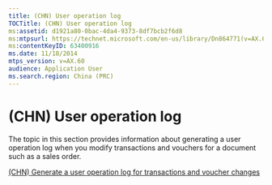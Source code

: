 ```yaml
---
title: (CHN) User operation log
TOCTitle: (CHN) User operation log
ms:assetid: d1921a80-0bac-4da4-9373-8df7bcb2f6d8
ms:mtpsurl: https://technet.microsoft.com/en-us/library/Dn864771(v=AX.60)
ms:contentKeyID: 63400916
ms.date: 11/18/2014
mtps_version: v=AX.60
audience: Application User
ms.search.region: China (PRC)
---
```


# (CHN) User operation log 


The topic in this section provides information about generating a user operation log when you modify transactions and vouchers for a document such as a sales order.

[(CHN) Generate a user operation log for transactions and voucher changes](chn-generate-a-user-operation-log-for-transactions-and-voucher-changes.md)

  


